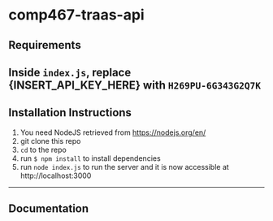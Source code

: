 # comp467-traas-api

## Requirements
Inside `index.js`, replace {INSERT_API_KEY_HERE} with `H269PU-6G343G2Q7K`
---

## Installation Instructions
1. You need NodeJS retrieved from https://nodejs.org/en/
2. git clone this repo
3. `cd` to the repo
4. run `$ npm install` to install dependencies
5. run `node index.js` to run the server and it is now accessible at http://localhost:3000

---
## Documentation

